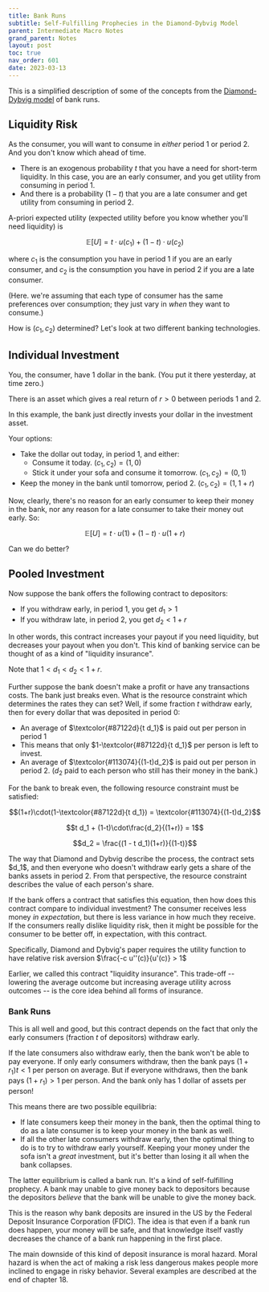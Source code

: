```yaml
---
title: Bank Runs
subtitle: Self-Fulfilling Prophecies in the Diamond-Dybvig Model
parent: Intermediate Macro Notes
grand_parent: Notes
layout: post
toc: true
nav_order: 601
date: 2023-03-13
---
```



This is a simplified description of some of the concepts from the [Diamond-Dybvig model](https://www.minneapolisfed.org/research/quarterly-review/bank-runs-deposit-insurance-and-liquidity) of bank runs.

<!--[^ddcite]: If you'd like to read the paper by Diamond and Dybvig, a pdf can be accessed from the [Minneapolis Fed](https://www.minneapolisfed.org/research/quarterly-review/bank-runs-deposit-insurance-and-liquidity)-->



## Liquidity Risk

As the consumer, you will want to consume in *either* period 1 or period 2.
And you don't know which ahead of time.

- There is an exogenous probability $t$ that you have a need for short-term liquidity. In this case, you are an early consumer, and you get utility from consuming in period 1.
- And there is a probability $(1-t)$ that you are a late consumer and get utility from consuming in period 2.

A-priori expected utility (expected utility before you know whether you'll need liquidity) is

$$\mathbb E [U] = t \cdot u(c_1) + (1-t) \cdot u(c_2)$$

<!--DD have a time preference term. Here, that's just set to 1.-->

where $c_1$ is the consumption you have in period 1 if you are an early consumer,
and $c_2$ is the consumption you have in period 2 if you are a late consumer.

(Here. we're assuming that each type of consumer has the same preferences over consumption; they just vary in *when* they want to consume.)

How is $(c_1,c_2)$ determined?
Let's look at two different banking technologies.




## Individual Investment

You, the consumer, have 1 dollar in the bank.
(You put it there yesterday, at time zero.)

There is an asset which gives a real return of $r > 0$ between periods 1 and 2.

In this example, the bank just directly invests your dollar in the investment asset.

Your options:

- Take the dollar out today, in period 1, and either:
    - Consume it today. $(c_1,c_2)=(1,0)$
    - Stick it under your sofa and consume it tomorrow. $(c_1,c_2)=(0,1)$
- Keep the money in the bank until tomorrow, period 2. $(c_1,c_2)=(1,1+r)$

Now, clearly, there's no reason for an early consumer to keep their money in the bank,
nor any reason for a late consumer to take their money out early.
So:

$$\mathbb E [U] = t \cdot u(1) + (1-t) \cdot u(1+r)$$

Can we do better?




## Pooled Investment

Now suppose the bank offers the following contract to depositors:

- If you withdraw early, in period 1, you get $d_1 > 1$
- If you withdraw late, in period 2, you get $d_2 < 1+r$

In other words, this contract increases your payout if you need liquidity,
but decreases your payout when you don't.
This kind of banking service can be thought of as a kind of "liquidity insurance".

Note that $1 < d_1 < d_2 < 1+r$.

Further suppose the bank doesn't make a profit or have any transactions costs.
The bank just breaks even.
What is the resource constraint which determines the rates they can set?
Well, if some fraction $t$ withdraw early, 
then for every dollar that was deposited in period 0:

- An average of $\textcolor{#87122d}{t d_1}$ is paid out per person in period 1
- This means that only $1-\textcolor{#87122d}{t d_1}$ per person is left to invest.
- An average of $\textcolor{#113074}{(1-t)d_2}$ is paid out per person in period 2. ($d_2$ paid to each person who still has their money in the bank.)

For the bank to break even, the following resource constraint must be satisfied:

$$(1+r)\cdot(1-\textcolor{#87122d}{t d_1}) = \textcolor{#113074}{(1-t)d_2}$$

$$t d_1 + (1-t)\cdot\frac{d_2}{(1+r)} = 1$$

$$d_2 = \frac{(1 - t d_1)(1+r)}{(1-t)}$$

<aside>
The way that Diamond and Dybvig describe the process,
the contract sets $d_1$, 
and then everyone who doesn't withdraw early gets a share of the banks assets in period 2.
From that perspective, the resource constraint describes the value of each person's share.
</aside>

If the bank offers a contract that satisfies this equation, 
then how does this contract compare to individual investment?
The consumer receives less money *in expectation*,
but there is less variance in how much they receive.
If the consumers really dislike liquidity risk, 
then it might be possible for the consumer to be better off, in expectation, with this contract.

<aside>
Specifically, Diamond and Dybvig's paper requires the utility function to have relative risk aversion $\frac{-c u''(c)}{u'(c)} > 1$
</aside>

Earlier, we called this contract "liquidity insurance".
This trade-off -- lowering the average outcome but increasing average utility across outcomes -- 
is the core idea behind all forms of insurance.

<!--
https://quant.stackexchange.com/questions/8623/what-is-the-significance-of-relative-risk-aversion
RRA from second-order taylor expansion


If the utility function is concave down, meaning that consumers dislike risk,
then it might be possible for the consumer to be better off, in expectation, with this contract.
That is, it's possible for:

$$t \cdot u(1+r_1) + (1-t) \cdot u(1+r_2) \geq t \cdot u(1) + (1-t) \cdot u(1+r)$$
-->


<!--
With expected utility of the form $t u(c_1)+\beta (t-1) u(c_2)$
The marginal rate of substitution is $MRS_{c_1 c_2} = \frac{t}{t-1}\frac{u'(c_1)}{\beta u'(c_2)}$.
The slope of the utility isoquant at $(c_1,c_2)=(1,1+r)$ is $-\frac{t}{t-1}\frac{u'(1)}{\beta u'(1+r)}$
The slope of the bank's resource constraint is $-\frac{t}{t-1}(1+r)$.
So if $u$ satisfies all the nice properties we want it to have, 
then the relevant condition indicating that the bank contract can improve welfare is $\frac{u'(1)}{\beta u'(1+r)} > (1+r)$.
Example: with $\beta=1$, log utility $u(c)=\ln(c)$ doesn't satisfy that inequality;
The individual investment already has the optimal amount of risk sharing.
--> 




### Bank Runs

This is all well and good, but this contract depends on the fact that 
only the early consumers (fraction $t$ of depositors) withdraw early.

If the late consumers also withdraw early, 
then the bank won't be able to pay everyone.
If only early consumers withdraw, then the bank pays $(1+r_1)t < 1$ per person on average.
But if everyone withdraws, then the bank pays $(1+r_1) > 1$ per person.
And the bank only has 1 dollar of assets per person!

This means there are two possible equilibria:
- If late consumers keep their money in the bank, then the optimal thing to do as a late consumer is to keep your money in the bank as well. 
- If all the other late consumers withdraw early, then the optimal thing to do is to try to withdraw early yourself. Keeping your money under the sofa isn't a *great* investment, but it's better than losing it all when the bank collapses.

The latter equilibrium is called a bank run.
It's a kind of self-fulfilling prophecy.
A bank may unable to give money back to depositors
because the depositors *believe* that the bank will be unable to give the money back.


This is the reason why bank deposits are insured in the US by the Federal Deposit Insurance Corporation (FDIC).
The idea is that even if a bank run does happen, your money will be safe,
and that knowledge itself vastly decreases the chance of a bank run happening in the first place.

The main downside of this kind of deposit insurance is moral hazard.
Moral hazard is when the act of making a risk less dangerous
makes people more inclined to engage in risky behavior.
Several examples are described at the end of chapter 18.



<!--
Comparison to risk compensation?

Examples of moral hazard / risk compensation:
- Riskier investments when losses are insured.
- safer cars leads to riskier driving
- parachutes lead to people skydiving
- bike helmets cause cyclists to drive less cautiously
- flood insurance causes people to build in floodplains

refer to tullock spike

All the member banks pay money to the FDIC, and when a bank fails because of a bank run, the FDIC steps in to take over [add more details here]
-->

